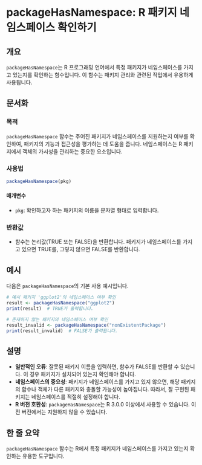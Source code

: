 <!--
Meta Description: # packageHasNamespace: R 패키지 네임스페이스 확인하기 ## 개요 `packageHasNamespace`는 R 프로그래밍 언어에서 특정 패키지가 네임스페이스를 가지고 있는지를 확인하는 함수입니다. 이 함수는 패키지 관리와 관련된 작업에서 유용하게 사용...
Meta Keywords: packagehasnamespace, 패키지가, 네임스페이스를, 패키지, 가지고
-->

# packageHasNamespace: R 패키지 네임스페이스 확인하기

## 개요
`packageHasNamespace`는 R 프로그래밍 언어에서 특정 패키지가 네임스페이스를 가지고 있는지를 확인하는 함수입니다. 이 함수는 패키지 관리와 관련된 작업에서 유용하게 사용됩니다.

## 문서화
### 목적
`packageHasNamespace` 함수는 주어진 패키지가 네임스페이스를 지원하는지 여부를 확인하여, 패키지의 기능과 접근성을 평가하는 데 도움을 줍니다. 네임스페이스는 R 패키지에서 객체의 가시성을 관리하는 중요한 요소입니다.

### 사용법
```R
packageHasNamespace(pkg)
```

#### 매개변수
- `pkg`: 확인하고자 하는 패키지의 이름을 문자열 형태로 입력합니다.

### 반환값
- 함수는 논리값(TRUE 또는 FALSE)을 반환합니다. 패키지가 네임스페이스를 가지고 있으면 TRUE를, 그렇지 않으면 FALSE를 반환합니다.

## 예시
다음은 `packageHasNamespace`의 기본 사용 예시입니다.

```R
# 예시 패키지 'ggplot2'의 네임스페이스 여부 확인
result <- packageHasNamespace("ggplot2")
print(result)  # TRUE가 출력됩니다.

# 존재하지 않는 패키지의 네임스페이스 여부 확인
result_invalid <- packageHasNamespace("nonExistentPackage")
print(result_invalid)  # FALSE가 출력됩니다.
```

## 설명
- **일반적인 오류**: 잘못된 패키지 이름을 입력하면, 함수가 FALSE를 반환할 수 있습니다. 이 경우 패키지가 설치되어 있는지 확인해야 합니다.
- **네임스페이스의 중요성**: 패키지가 네임스페이스를 가지고 있지 않으면, 해당 패키지의 함수나 객체가 다른 패키지와 충돌할 가능성이 높아집니다. 따라서, 잘 구현된 패키지는 네임스페이스를 적절히 설정해야 합니다.
- **R 버전 호환성**: `packageHasNamespace`는 R 3.0.0 이상에서 사용할 수 있습니다. 이전 버전에서는 지원하지 않을 수 있습니다.

## 한 줄 요약
`packageHasNamespace` 함수는 R에서 특정 패키지가 네임스페이스를 가지고 있는지 확인하는 유용한 도구입니다.